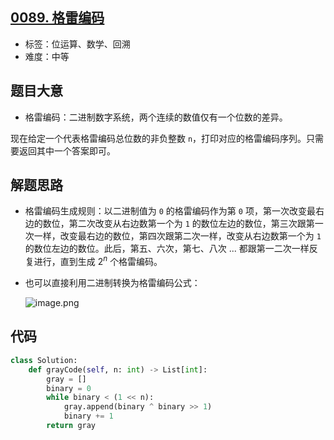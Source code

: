 ## [0089. 格雷编码](https://leetcode-cn.com/problems/gray-code/)

- 标签：位运算、数学、回溯
- 难度：中等

## 题目大意

- 格雷编码：二进制数字系统，两个连续的数值仅有一个位数的差异。

现在给定一个代表格雷编码总位数的非负整数 `n`，打印对应的格雷编码序列。只需要返回其中一个答案即可。

## 解题思路

- 格雷编码生成规则：以二进制值为 `0` 的格雷编码作为第 `0` 项，第一次改变最右边的数位，第二次改变从右边数第一个为 `1` 的数位左边的数位，第三次跟第一次一样，改变最右边的数位，第四次跟第二次一样，改变从右边数第一个为 `1` 的数位左边的数位。此后，第五、六次，第七、八次 ... 都跟第一二次一样反复进行，直到生成 $2^n$​ 个格雷编码。

- 也可以直接利用二进制转换为格雷编码公式：

  ![image.png](https://pic.leetcode-cn.com/1013850d7f6c8cf1d99dc0ac3292264b74f6a52d84e0215f540c80952e184f41-image.png)

## 代码

```Python
class Solution:
    def grayCode(self, n: int) -> List[int]:
        gray = []
        binary = 0
        while binary < (1 << n):
            gray.append(binary ^ binary >> 1)
            binary += 1
        return gray
```
